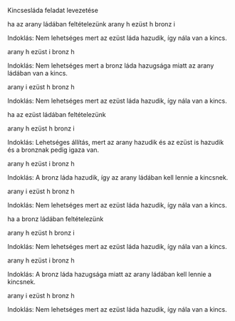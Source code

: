 Kincsesláda feladat levezetése

ha az arany ládában feltételezünk
arany h
ezüst h
bronz i

Indoklás: Nem lehetséges mert az ezüst láda hazudik, így nála van a kincs.

arany h
ezüst i
bronz h

Indoklás: Nem lehetséges mert a bronz láda hazugsága miatt az arany ládában van a kincs.

arany i
ezüst h
bronz h

Indoklás: Nem lehetséges mert az ezüst láda hazudik, így nála van a kincs.

ha az ezüst ládában feltételezünk

arany h
ezüst h
bronz i

Indoklás: Lehetséges állítás, mert az arany hazudik és az ezüst is hazudik és a bronznak pedig igaza van.

arany h
ezüst i
bronz h

Indoklás: A bronz láda hazudik, így az arany ládában kell lennie a kincsnek.

arany i
ezüst h
bronz h

Indoklás: Nem lehetséges mert az ezüst láda hazudik, így nála van a kincs.

ha a bronz ládában feltételezünk

arany h
ezüst h
bronz i

Indoklás: Nem lehetséges mert az ezüst láda hazudik, így nála van a kincs.

arany h
ezüst i
bronz h

Indoklás: A bronz láda hazugsága miatt az arany ládában kell lennie a kincsnek.

arany i
ezüst h
bronz h

Indoklás: Nem lehetséges mert az ezüst láda hazudik, így nála van a kincs.
